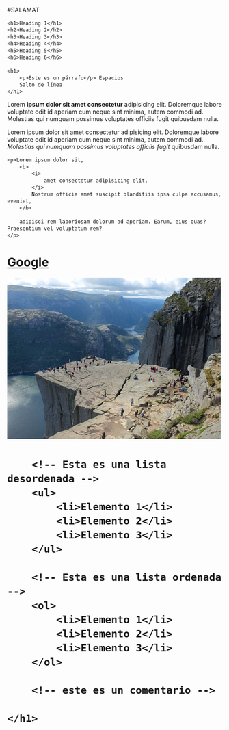 #SALAMAT
 <!DOCTYPE html>
<html lang="en">
<head>
    <meta charset="UTF-8">
    <meta name="viewport" content="width=device-width, initial-scale=1.0">
    <meta http-equiv="X-UA-Compatible" content="ie=edge">
    <title>Document</title>
</head>
<body>
    
    <h1>Heading 1</h1>
    <h2>Heading 2</h2>
    <h3>Heading 3</h3>
    <h4>Heading 4</h4>
    <h5>Heading 5</h5>
    <h6>Heading 6</h6>
    
    <h1>
        <p>Este es un párrafo</p> Espacios
        Salto de línea
    </h1>




</body>
</html>
<!DOCTYPE html>
<html lang="en">
<head>
    <meta charset="UTF-8">
    <meta name="viewport" content="width=device-width, initial-scale=1.0">
    <meta http-equiv="X-UA-Compatible" content="ie=edge">
    <title>Document</title>
</head>
<body>
    <p>Lorem <b> ipsum dolor sit amet consectetur</b> adipisicing elit. Doloremque labore voluptate odit id aperiam cum neque sint minima, autem commodi ad. Molestias qui numquam possimus voluptates officiis fugit quibusdam nulla.</p>
    <p>Lorem ipsum dolor sit amet consectetur adipisicing elit. Doloremque labore voluptate odit id aperiam cum neque sint minima, autem commodi ad. <i> Molestias qui numquam possimus voluptates officiis fugit</i> quibusdam nulla.</p>

    <p>Lorem ipsum dolor sit, 
        <b> 
            <i> 
                amet consectetur adipisicing elit.
            </i> 
            Nostrum officia amet suscipit blanditiis ipsa culpa accusamus, eveniet, 
        </b>
        
        adipisci rem laboriosam dolorum ad aperiam. Earum, eius quas? Praesentium vel voluptatum rem?
    </p>

</body>
</html>
<html lang="en">
<head>
    <meta charset="UTF-8">
    <meta name="viewport" content="width=device-width, initial-scale=1.0">
    <meta http-equiv="X-UA-Compatible" content="ie=edge">
    <title>Document</title>
</head>
<body>
    <h1>
        <a href="https://www.google.cl">
            Google
        </a>
    </h1>
    <img src="1.jpg" alt="esta es una imagen de ejemplo">
</body>
</html>
<html lang="en">
<head>
    <meta charset="UTF-8">
    <meta name="viewport" content="width=device-width, initial-scale=1.0">
    <meta http-equiv="X-UA-Compatible" content="ie=edge">
    <title>Document</title>
</head>
<body>
    <h1>

        <!-- Esta es una lista desordenada -->
        <ul>
            <li>Elemento 1</li>
            <li>Elemento 2</li>
            <li>Elemento 3</li>
        </ul>

        <!-- Esta es una lista ordenada -->
        <ol>
            <li>Elemento 1</li>
            <li>Elemento 2</li>
            <li>Elemento 3</li>
        </ol>

        <!-- este es un comentario -->

    </h1>
</body>
</html>
